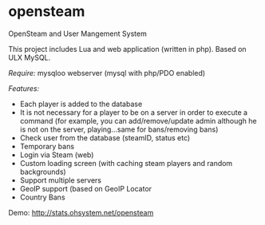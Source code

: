 opensteam
=========

OpenSteam and User Mangement System

This project includes Lua and web application (written in php). Based on ULX MySQL.

*Require:* 
mysqloo
webserver (mysql with php/PDO enabled)

*Features:*
- Each player is added to the database
- It is not necessary for a player to be on a server in order to execute a command (for example, you can add/remove/update admin although he is not on the server, playing...same for bans/removing bans)
- Check user from the database (steamID, status etc)
- Temporary bans
- Login via Steam (web)
- Custom loading screen (with caching steam players and random backgrounds)
- Support multiple servers
- GeoIP support (based on GeoIP Locator
- Country Bans

Demo: http://stats.ohsystem.net/opensteam
